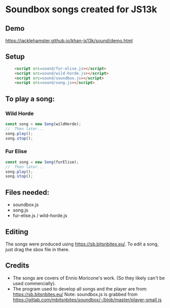 # Soundbox songs created for JS13k

## Demo

https://jacklehamster.github.io/khan-js13k/sound/demo.html

## Setup

```html
    <script src=sound/fur-elise.js></script>
    <script src=sound/wild-horde.js></script>
    <script src=sound/soundbox.js></script>
    <script src=sound/song.js></script>
```

## To play a song:

### Wild Horde
```javascript
const song = new Song(wildHorde);
//  Then later...
song.play();
song.stop();
```

### Fur Elise
```javascript
const song = new Song(furElise);
//  Then later...
song.play();
song.stop();
```

## Files needed:
- soundbox.js
- song.js
- fur-elise.js / wild-horde.js

## Editing

The songs were produced using https://sb.bitsnbites.eu/. To edit a song, just drag the sbox file in there.

## Credits

- The songs are covers of Ennio Moricone's work. (So they likely can't be used commercially).
- The program used to develop all songs and the player are from: https://sb.bitsnbites.eu/
    Note: soundbox.js is grabbed from https://gitlab.com/mbitsnbites/soundbox/-/blob/master/player-small.js
